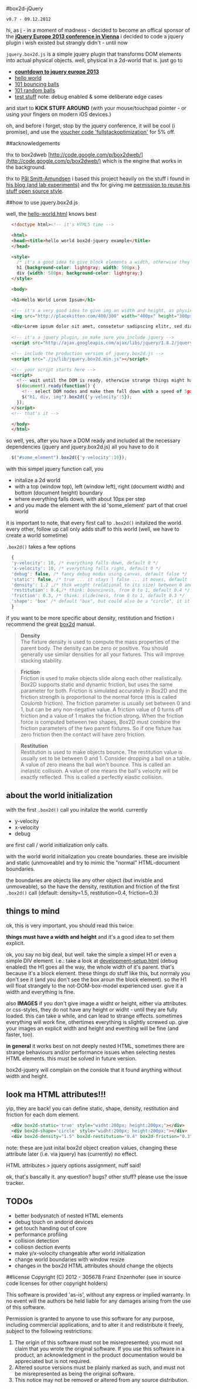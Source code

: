 #box2d-jQuery


`v0.7 - 09.12.2012`

hi, as [i](http://www.fullstackoptimization.com/) - in a moment of madness - decided to become an offical sponsor of the **[jQuery Europe 2013 conference in Vienna](http://events.jquery.org/2013/eu/)** i decided to code a jquery plugin i wish existed but strangly didn't - until now

`jquery.box2d.js` is a simple jquery plugin that transforms DOM elements into actual physical objects. well, physical in a 2d-world that is. just go to

 * **[countdown to jquery europe 2013](http://www.fullstackoptimization.com/box2d-jquery/)**
 * [hello world](http://www.fullstackoptimization.com/box2d-jquery/hello-world.html)
 * [101 bouncing balls](http://www.fullstackoptimization.com/box2d-jquery/101-bouncing-balls.html)
 * [101 random balls](http://www.fullstackoptimization.com/box2d-jquery/101-random-balls.html)
 * [test stuff](http://www.fullstackoptimization.com/box2d-jquery/development-setup.html) note: debug enabled & some deliberate edge cases

 and start to **KICK STUFF AROUND** (with your mouse/touchpad pointer - or using your fingers on modern iOS devices.)

 oh, and before i forget, stop by the jquery conference, it will be cool (i promise), and use the [voucher code 'fullstackoptimization'](http://jquery-eu-2013.eventbrite.com/?discount=fullstackoptimization) for 5% off.

##acknowledgements

thx to box2dweb [http://code.google.com/p/box2dweb/](http://code.google.com/p/box2dweb/) which is the engine that works in the background.

thx to 
[Pål Smitt-Amundsen](https://twitter.com/PaalSA) i based this project heavily on the stuff i found in [his blog (and lab experiments)](http://paal.org/blog/) and thx for giving me [permission to reuse his stuff open source style](https://twitter.com/PaalSA/status/266630391971057664).



##how to use jquery.box2d.js

well, the [hello-world.html](http://www.fullstackoptimization.com/box2d-jquery/hello-world.html) knows best
  ```html
    <!doctype html><!-- it's HTML5 time -->

    <html>
    <head><title>hello world box2d-jquery example</title>
    </head>

    <style>
      /* it's a good idea to give block elements a width, otherwise they go all the way (to the width of theire parent)*/
      h1 {background-color: lightgray; width: 500px;}
      div {width: 500px; background-color: lightgray;}
    </style>

    <body>

    <h1>Hello World Lorem Ipsum</h1>

    <!-- it's a very good idea to give img an width and height, as physical 2d objects need them to make any sense -->
    <img src="http://placekitten.com/400/300" width="400px" height="300px">

    <div>Lorem ipsum dolor sit amet, consetetur sadipscing elitr, sed diam nonumy eirmod tempor invidunt ut labore et dolore magna aliquyam erat ...</div>
    
    <!-- it's a jquery plugin, so make sure you include jquery -->
    <script src="http://ajax.googleapis.com/ajax/libs/jquery/1.8.2/jquery.min.js"></script>

    <!-- include the production version of jquery.box2d.js -->
    <script src="./js/lib/jquery.box2d.min.js"></script>

    <!-- your script starts here -->
    <script> 
      <!-- wait until the DOM is ready, otherwise strange things might happen -->
      $(document).ready(function() { 
        <!-- select DOM nodes and make them fall down with a speed of 5px per step --> 
        $("h1, div, img").box2d({'y-velocity':5});
      });
    </script>
    <!-- that's it -->

    </body>
    </html>
  ```

so well, yes, after you have a DOM ready and included all the necessary dependencies (jquery and jquery.box2d.js) all you have to do it

  ```javascript
    $("#some_element").box2d({'y-velocity':10});
  ```

with this simpel jquery function call, you

  * initalize a 2d world
  * with a top (window top), left (window left), right (document width) and bottom (document height) boundary
  * where everything falls down, with about 10px per step
  * and you made the element with the id 'some_element' part of that cruel world

  it is important to note, that every first call to `.box2d()` initalized the world. every other, follow up call only adds stuff to this world (well, we have to create a world sometime)

  `.box2d()` takes a few options

  ```javascript
    {
    'y-velocity': 10, /* everything falls down, default 0 */
    'x-velocity': 10, /* everything falls right, default 0 */
    'debug': false, /* fancy debug modus using canvas, default false */
    'static': false, /* true ... it stays | false ... it moves, default false */
    'density': 1.2 ,/* thik weight (relational to its size) between 0 and n, default 1.5 */
    'restitution': 0.4,/* think: bounciness, from 0 to 1, default 0.4 */
    'friction': 0.3, /* think: slideiness, from 0 to 1, default 0.3 */
    'shape': 'box' /* default "box", but could also be a "circle", it it's not a "circle", it's a "box"*/
    }
  ```

if you want to be more specific about density, restitution and friction i recommend the great <a href="http://www.box2d.org/manual.html">box2d</a> manual.

> **Density**<br>
> The fixture density is used to compute the mass properties of the parent body. The density can be zero or positive. You should generally use similar densities for all your fixtures. This will improve stacking stability.

> **Friction**<br>
> Friction is used to make objects slide along each other realistically. Box2D supports static and dynamic friction, but uses the same parameter for both. Friction is simulated accurately in Box2D and the friction strength is proportional to the normal force (this is called Coulomb friction). The friction parameter is usually set between 0 and 1, but can be any non-negative value. A friction value of 0 turns off friction and a value of 1 makes the friction strong. When the friction force is computed between two shapes, Box2D must combine the friction parameters of the two parent fixtures.
>So if one fixture has zero friction then the contact will have zero friction.

> **Restitution**<br>
>Restitution is used to make objects bounce. The restitution value is usually set to be between 0 and 1. Consider dropping a ball on a table. A value of zero means the ball won't bounce. This is called an inelastic collision. A value of one means the ball's velocity will be exactly reflected. This is called a perfectly elastic collision.


## about the world initialization
with the first `.box2d()` call you initalize the world. currently

 * y-velocity
 * x-velocity
 * debug

are first call / world initialization only calls.

with the world world initialization you create boundaries. these are invisible and static (unmoveable) and try to mimic the "normal" HTML-document boundaries.

the boundaries are objects like any other object (but invisble and unmoveable), so the have the density, restitution and friction of the first `.box2d()` call (default: density=1.5, restitution=0.4, friction=0.3)

## things to mind
ok, this is very important, you should read this twice:

**things must have a width and height** and it's a good idea to set them explicit. 

ok, you say no big deal, but well. take the simple a simpel H1 or even a simple DIV element. i.e.: take a look at [development-setup.html](http://www.fullstackoptimization.com/box2d-jquery/development-setup.html) (debug enabled)
the H1 goes all the way, the whole width of it's parent. that's because it's a block element. these things do stuff like this, but normaly you don't see it (and you don't see the box aroun the block element). so the H1 will float strangely to the not-DOM-box-model experienced user. give it a width and everything is fine.

also **IMAGES**
if you don't give image a widht or height, either via attributes or css-styles, they do not have any height or widht - until they are fully loaded. this can take a while, and can lead to strange effects. sometimes everything will work fine, othertimes everything is slightly screwed up. give your images an explicit width and height and everthing will be fine (and faster, too).

**in general**
it works best on not deeply nested HTML, sometimes there are strange behaviours and/or performance issues when selecting nestes HTML elements. this must be solved in future version.

box2d-jquery will complain on the console that it found anything without width and height.

## look ma HTML attributes!!!

yip, they are back! you can define static, shape, density, restitution and friction for each dom element.


  ```html
    <div box2d-static='true' style="widht:200px; height:200px;"></div>
    <div box2d-shape='circle' style="widht:200px; height:200px;"></div>
    <div box2d-density="1.5" box2d-restitution="0.4" box2d-friction="0.3" style="widht:200px; height:200px;"></div>
  ```
note: these are just inital box2d object creation values, changing these attribute later (i.e. via jquery) has (currently) no effect.

HTML attributes > jquery options assignment, nuff said!


ok, that's bascally it. any question? bugs? other stuff? please use the issue tracker. 

## TODOs

 * better bodysnatch of nested HTML elements
 * debug touch on andorid devices
 * get touch handing out of core
 * performance profiling
 * collision detection 
 * colliosn dection events
 * make y/x-volocity changeable after world initialization
 * change world boundaries with window resize
 * changes in the box2d HTML attributes should change the objects

##license
  Copyright (C) 2012 - 305678 Franz Enzenhofer
  (see in source code licenses for other copyright holders)

  This software is provided 'as-is', without any express or implied
  warranty.  In no event will the authors be held liable for any damages
  arising from the use of this software.

  Permission is granted to anyone to use this software for any purpose,
  including commercial applications, and to alter it and redistribute it
  freely, subject to the following restrictions:

  1. The origin of this software must not be misrepresented; you must not
     claim that you wrote the original software. If you use this software
     in a product, an acknowledgment in the product documentation would be
     appreciated but is not required.
  2. Altered source versions must be plainly marked as such, and must not be
     misrepresented as being the original software.
  3. This notice may not be removed or altered from any source distribution.




